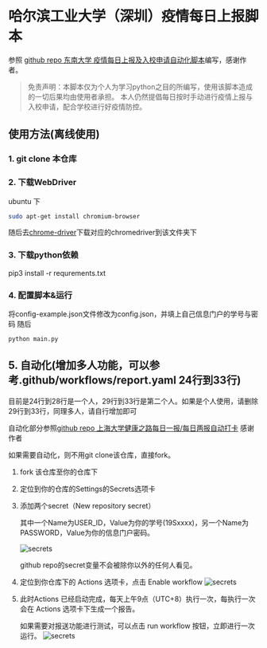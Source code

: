 # 哈尔滨工业大学（深圳）疫情每日上报脚本

参照 [github repo 东南大学 疫情每日上报及入校申请自动化脚本](https://github.com/wangyz1997/seu_daily_report)编写，感谢作者。

> 免责声明：本脚本仅为个人为学习python之目的所编写，使用该脚本造成的一切后果均由使用者承担。
本人仍然提倡每日按时手动进行疫情上报与入校申请，配合学校进行好疫情防控。

## 使用方法(离线使用)
### 1. git clone 本仓库 
### 2. 下载WebDriver

ubuntu 下
```bash
sudo apt-get install chromium-browser
```

随后去[chrome-driver](https://chromedriver.chromium.org/downloads)下载对应的chromedriver到该文件夹下

### 3. 下载python依赖
pip3 install -r requrements.txt

### 4. 配置脚本&运行
将config-example.json文件修改为config.json，并填上自己信息门户的学号与密码
随后
``` python3
python main.py
```
## 5. 自动化(增加多人功能，可以参考.github/workflows/report.yaml 24行到33行)
目前是24行到28行是一个人，29行到33行是第二个人。如果是个人使用，请删除29行到33行，同理多人，请自行增加即可

自动化部分参照[github repo 上海大学健康之路每日一报/每日两报自动打卡](https://github.com/BlueFisher/SHU-selfreport)
感谢作者

如果需要自动化，则不用git clone该仓库，直接fork。

1. fork 该仓库至你的仓库下
2. 定位到你的仓库的Settings的Secrets选项卡
3. 添加两个secret（New repository secret）
  
    其中一个Name为USER_ID，Value为你的学号(19Sxxxx)，另一个Name为PASSWORD，Value为你的信息门户密码。
    
    ![secrets](./resources/secrets.png)

    github repo的secret变量不会被除你以外的任何人看见。

4. 定位到你仓库下的 Actions 选项卡，点击 Enable workflow
    ![secrets](./resources/actions.png)
5. 此时Actions 已经启动完成，每天上午9点（UTC+8）执行一次，每执行一次会在 Actions 选项卡下生成一个报告。

    如果需要对报送功能进行测试，可以点击 run workflow 按钮，立即进行一次运行。
    ![secrets](./resources/run_workflow.png)
